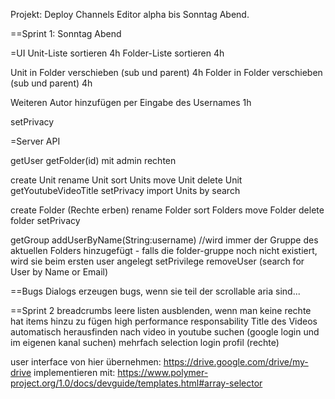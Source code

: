 Projekt: Deploy Channels Editor alpha bis Sonntag Abend.

==Sprint 1: Sonntag Abend

=UI
Unit-Liste sortieren                                4h
Folder-Liste sortieren                              4h

Unit in Folder verschieben    (sub und parent)      4h
Folder in Folder verschieben  (sub und parent)      4h

Weiteren Autor hinzufügen per Eingabe des Usernames 1h

setPrivacy




=Server API

getUser
getFolder(id) mit admin rechten

create Unit
rename Unit
sort Units
move Unit
delete Unit
getYoutubeVideoTitle
setPrivacy
import Units by search

create Folder (Rechte erben)
rename Folder
sort Folders
move Folder
delete folder
setPrivacy

getGroup
addUserByName(String:username)  //wird immer der Gruppe des aktuellen Folders hinzugefügt - falls die folder-gruppe noch nicht existiert, wird sie beim ersten user angelegt
setPrivilege
removeUser
(search for User by Name or Email)








==Bugs
Dialogs erzeugen bugs, wenn sie teil der scrollable aria sind...







==Sprint 2
breadcrumbs
leere listen ausblenden, wenn man keine rechte hat items hinzu zu fügen
high performance
responsability
Title des Videos automatisch herausfinden
nach video in youtube suchen (google login und im eigenen kanal suchen)
mehrfach selection
login
profil (rechte)


user interface von hier übernehmen:
https://drive.google.com/drive/my-drive
implementieren mit:
https://www.polymer-project.org/1.0/docs/devguide/templates.html#array-selector
